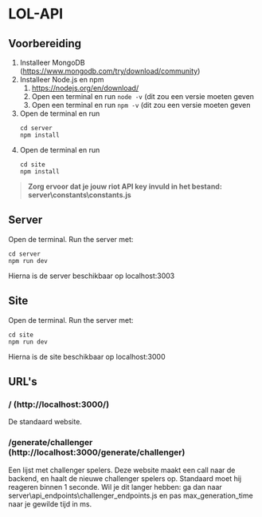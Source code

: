 # LOL-API

## Voorbereiding

1. Installeer MongoDB (https://www.mongodb.com/try/download/community)
2. Installeer Node.js en npm 
   1. https://nodejs.org/en/download/
   2. Open een terminal en run `node -v` (dit zou een versie moeten geven
   3. Open een terminal en run `npm -v` (dit zou een versie moeten geven
3. Open de terminal en run
   ```
   cd server
   npm install
   ```
4. Open de terminal en run
   ```
   cd site
   npm install
   ```

> **Zorg ervoor dat je jouw riot API key invuld in het bestand: server\constants\constants.js**
## Server
Open de terminal.
Run the server met:
``` 
cd server
npm run dev
```
Hierna is de server beschikbaar op localhost:3003  
## Site
Open de terminal.
Run the server met:
``` 
cd site
npm run dev
```
Hierna is de site beschikbaar op localhost:3000 


## URL's
### / (http://localhost:3000/)
De standaard website.
### /generate/challenger (http://localhost:3000/generate/challenger)
Een lijst met challenger spelers. 
Deze website maakt een call naar de backend, en haalt de nieuwe challenger spelers op. 
Standaard moet hij reageren binnen 1 seconde. Wil je dit langer hebben: ga dan naar server\api_endpoints\challenger_endpoints.js en pas max_generation_time naar je gewilde tijd in ms.
